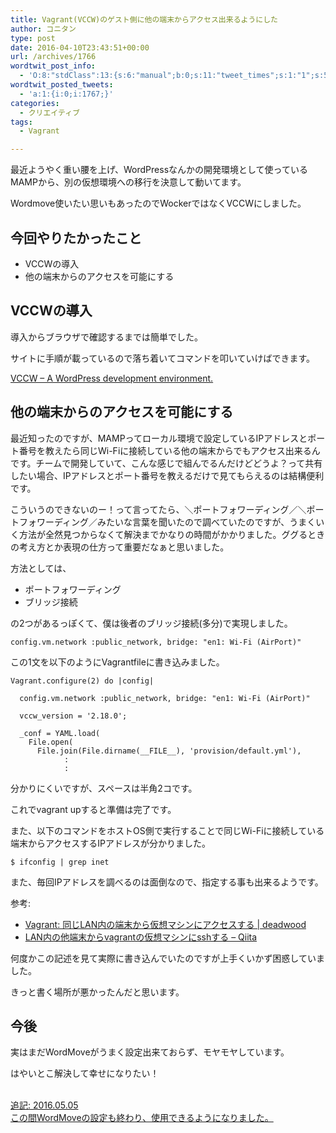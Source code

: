 ```yaml
---
title: Vagrant(VCCW)のゲスト側に他の端末からアクセス出来るようにした
author: コニタン
type: post
date: 2016-04-10T23:43:51+00:00
url: /archives/1766
wordtwit_post_info:
  - 'O:8:"stdClass":13:{s:6:"manual";b:0;s:11:"tweet_times";s:1:"1";s:5:"delay";s:3:"180";s:7:"enabled";s:1:"1";s:10:"separation";i:60;s:7:"version";s:3:"3.7";s:14:"tweet_template";b:0;s:6:"status";i:2;s:6:"result";a:0:{}s:13:"tweet_counter";i:2;s:13:"tweet_log_ids";a:1:{i:0;i:1767;}s:9:"hash_tags";a:0:{}s:8:"accounts";a:1:{i:0;s:6:"skd_nw";}}'
wordtwit_posted_tweets:
  - 'a:1:{i:0;i:1767;}'
categories:
  - クリエイティブ
tags:
  - Vagrant

---
```

最近ようやく重い腰を上げ、WordPressなんかの開発環境として使っているMAMPから、別の仮想環境への移行を決意して動いてます。

Wordmove使いたい思いもあったのでWockerではなくVCCWにしました。

## 今回やりたかったこと

  * VCCWの導入
  * 他の端末からのアクセスを可能にする

## VCCWの導入

導入からブラウザで確認するまでは簡単でした。
  
サイトに手順が載っているので落ち着いてコマンドを叩いていけばできます。

<a href="http://vccw.cc/" target="_blank">VCCW &#8211; A WordPress development environment.</a>

## 他の端末からのアクセスを可能にする

最近知ったのですが、MAMPってローカル環境で設定しているIPアドレスとポート番号を教えたら同じWi-Fiに接続している他の端末からでもアクセス出来るんです。チームで開発していて、こんな感じで組んでるんだけどどうよ？って共有したい場合、IPアドレスとポート番号を教えるだけで見てもらえるのは結構便利です。

こういうのできないのー！って言ってたら、＼ポートフォワーディング／＼ポートフォワーディング／みたいな言葉を聞いたので調べていたのですが、うまくいく方法が全然見つからなくて解決までかなりの時間がかかりました。ググるときの考え方とか表現の仕方って重要だなぁと思いました。

方法としては、

  * ポートフォワーディング
  * ブリッジ接続

の2つがあるっぽくて、僕は後者のブリッジ接続(多分)で実現しました。

    config.vm.network :public_network, bridge: "en1: Wi-Fi (AirPort)"
    

この1文を以下のようにVagrantfileに書き込みました。

    Vagrant.configure(2) do |config|
    
      config.vm.network :public_network, bridge: "en1: Wi-Fi (AirPort)"
    
      vccw_version = '2.18.0';
    
      _conf = YAML.load(
        File.open(
          File.join(File.dirname(__FILE__), 'provision/default.yml'),
                :
                :
    

分かりにくいですが、スペースは半角2コです。

これでvagrant upすると準備は完了です。

また、以下のコマンドをホストOS側で実行することで同じWi-Fiに接続している端末からアクセスするIPアドレスが分かりました。

    $ ifconfig | grep inet

また、毎回IPアドレスを調べるのは面倒なので、指定する事も出来るようです。<aside class="ref"> 参考:</p> 

  * <a href="http://www.d-wood.com/blog/2014/06/13_6344.html" target="_blank">Vagrant: 同じLAN内の端末から仮想マシンにアクセスする | deadwood</a>
  * <a href="http://qiita.com/teratsyk/items/10bf89422ce98265c8a8" target="_blank">LAN内の他端末からvagrantの仮想マシンにsshする &#8211; Qiita</a></aside> 

何度かこの記述を見て実際に書き込んでいたのですが上手くいかず困惑していました。
  
きっと書く場所が悪かったんだと思います。

## 今後

実はまだWordMoveがうまく設定出来ておらず、モヤモヤしています。
  
はやいとこ解決して幸せになりたい！

<ins><br /> 追記: <time>2016.05.05</time><br /> この間WordMoveの設定も終わり、使用できるようになりました。<br /> </ins>